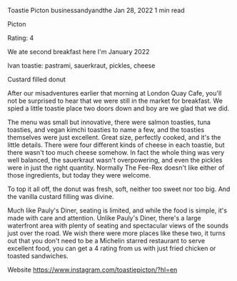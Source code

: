 Toastie Picton
businessandyandthe
Jan 28, 2022
1 min read


Picton

Rating: 4

We ate second breakfast here I'm January 2022

Ivan toastie: pastrami, sauerkraut, pickles, cheese

Custard filled donut

After our misadventures earlier that morning at London Quay Cafe, you'll not be surprised to hear that we were still in the market for breakfast. We spied a little toastie place two doors down and boy are we glad that we did. 

The menu was small but innovative, there were salmon toasties, tuna toasties, and vegan kimchi toasties to name a few, and the toasties themselves were just excellent. Great size, perfectly cooked, and it's the little details. There were four different kinds of cheese in each toastie, but there wasn't too much cheese somehow. In fact the whole thing was very well balanced, the sauerkraut wasn't overpowering, and even the pickles were in just the right quantity. Normally The Fee-Rex doesn't like either of those ingredients, but today they were welcome. 

To top it all off, the donut was fresh, soft, neither too sweet nor too big. And the vanilla custard filling was divine. 

Much like Pauly's Diner, seating is limited, and while the food is simple, it's made with care and attention. Unlike Pauly's Diner, there's a large waterfront area with plenty of seating and spectacular views of the sounds just over the road. We wish there were more places like these two, it turns out that you don't need to be a Michelin starred restaurant to serve excellent food, you can get a 4 rating from us with just fried chicken or toasted sandwiches.

Website https://www.instagram.com/toastiepicton/?hl=en